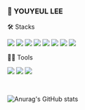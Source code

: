 ### 👋 YOUYEUL LEE 

🛠️ Stacks
<p><img src="https://img.shields.io/badge/Java-007396?style=flat&logo=Java&logoColor=white"/> <img src="https://img.shields.io/badge/JavaScript-F7DF1E?style=flat&logo=JavaScript&logoColor=white"/> <img src="https://img.shields.io/badge/Java-007396?style=flat&logo=Java&logoColor=white"/>
<img src="https://img.shields.io/badge/JS-F7DF1E?style=flat&logo=JavaScript&logoColor=white"/>
<img src="https://img.shields.io/badge/HTML-E34F26?style=flat&logo=HTML5&logoColor=white"/>
<img src="https://img.shields.io/badge/CSS-1572B6?style=flat&logo=CSS3&logoColor=white"/>
<img src="https://img.shields.io/badge/ORACLE-F80000?style=flat&logo=Oracle&logoColor=white"/>
<img src="https://img.shields.io/badge/spring-6DB33F?style=flat&logo=Spring&logoColor=white"/></p>

💪🏼 Tools 

 <img src="https://img.shields.io/badge/GitHub-181717?style=flat&logo=GitHub&logoColor=white"/> <img src="https://img.shields.io/badge/Eclipse IDE-2C2255?style=flat&logo=Eclipse IDE&logoColor=white"/> <img src="https://img.shields.io/badge/IntelliJ IDEA-000000?style=flat&logo=IntelliJ IDEA&logoColor=white"/> 

<br/>

![Anurag's GitHub stats](https://github-readme-stats.vercel.app/api?username=youyeul301&show_icons=true&theme=radical)


